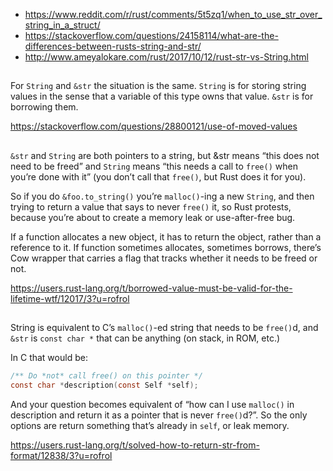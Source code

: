 - https://www.reddit.com/r/rust/comments/5t5zq1/when_to_use_str_over_string_in_a_struct/
- https://stackoverflow.com/questions/24158114/what-are-the-differences-between-rusts-string-and-str/
- http://www.ameyalokare.com/rust/2017/10/12/rust-str-vs-String.html

##

For `String` and `&str` the situation is the same. `String` is for storing string values in the sense that a variable of this type owns that value. `&str` is for borrowing them.

https://stackoverflow.com/questions/28800121/use-of-moved-values

##

`&str` and `String` are both pointers to a string, but &str means “this does not need to be freed” and `String` means “this needs a call to `free()` when you’re done with it” (you don’t call that `free()`, but Rust does it for you).

So if you do `&foo.to_string()` you’re `malloc()`-ing a new `String`, and then trying to return a value that says to never `free()` it, so Rust protests, because you’re about to create a memory leak or use-after-free bug.

If a function allocates a new object, it has to return the object, rather than a reference to it. If function sometimes allocates, sometimes borrows, there’s Cow wrapper that carries a flag that tracks whether it needs to be freed or not.

https://users.rust-lang.org/t/borrowed-value-must-be-valid-for-the-lifetime-wtf/12017/3?u=rofrol

##

String is equivalent to C’s `malloc()`-ed string that needs to be `free()`d, and `&str` is `const char *` that can be anything (on stack, in ROM, etc.)

In C that would be:

```c
/** Do *not* call free() on this pointer */
const char *description(const Self *self);
```

And your question becomes equivalent of “how can I use `malloc()` in description and return it as a pointer that is never `free()`d?”. So the only options are return something that’s already in `self`, or leak memory.

https://users.rust-lang.org/t/solved-how-to-return-str-from-format/12838/3?u=rofrol
